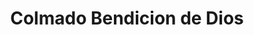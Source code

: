 ---
title: "Colmado Bendicion de Dios"
url: /san-cristobal/colmado-bendicion-de-dios/
shop: Lebensmittel
---
